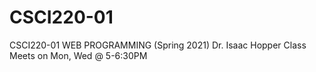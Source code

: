 # CSCI220-01
CSCI220-01 WEB PROGRAMMING (Spring 2021)
Dr. Isaac Hopper
Class Meets on Mon, Wed @ 5-6:30PM